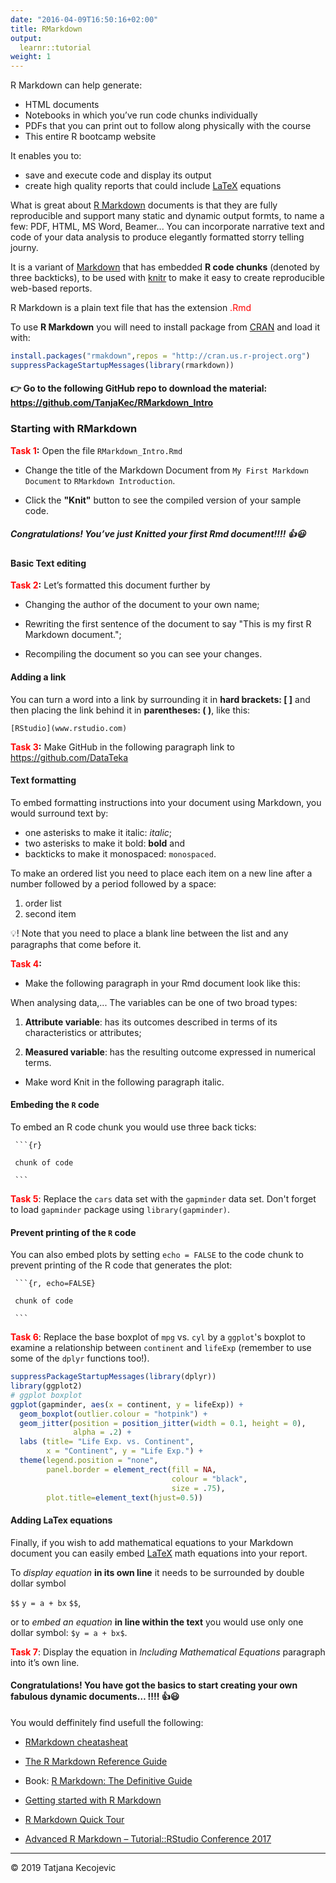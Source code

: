 ```yaml
---
date: "2016-04-09T16:50:16+02:00"
title: RMarkdown
output: 
  learnr::tutorial
weight: 1
---
```


R Markdown can help generate:

- HTML documents
- Notebooks in which you’ve run code chunks individually
- PDFs that you can print out to follow along physically with the course
- This entire R bootcamp website

It enables you to:

- save and execute code and display its output
- create high quality reports that could include [LaTeX](https://www.latex-project.org/) equations

What is great about [R Markdown](https://rmarkdown.rstudio.com/) documents is that they are fully reproducible and support many static and dynamic output formts, to name a few: PDF, HTML, MS Word, Beamer...  You can incorporate narrative text and code of your data analysis to produce elegantly formatted storry telling journy.

It is a variant of [Markdown](https://daringfireball.net/projects/markdown/) that has embedded **R code chunks** (denoted by three backticks), to be used with [knitr](https://yihui.name/knitr/) to make it easy to create reproducible web-based reports. 

R Markdown is a plain text file that has the extension <span style="color:red">.Rmd</span>

To use **R Markdown** you will need to install package from [CRAN](https://cran.r-project.org/) and load it with:


```r
install.packages("rmakdown",repos = "http://cran.us.r-project.org")
suppressPackageStartupMessages(library(rmarkdown))
```

#### 👉 Go to the following GitHub repo to download the material: <https://github.com/TanjaKec/RMarkdown_Intro>

### Starting with RMarkdown

**<span style="color:red">Task 1</span>:**
Open the file `RMarkdown_Intro.Rmd`

- Change the title of the Markdown Document from `My First Markdown Document` to `RMarkdown Introduction`.

-  Click the **"Knit"** button to see the compiled version of your sample code.


##### Congratulations! You’ve just Knitted your first Rmd document!!!! 👍😃

#### Basic Text editing

**<span style="color:red">Task 2</span>:**
Let’s formatted this document further by

- Changing the author of the document to your own name;

- Rewriting the first sentence of the document to say "This is my first R Markdown document.";

- Recompiling the document so you can see your changes.

#### Adding a link

You can turn a word into a link by surrounding it in **hard brackets: [ ]** and then placing the link behind it in **parentheses: ( )**, like this:

`[RStudio](www.rstudio.com)`

**<span style="color:red">Task 3</span>:**
Make GitHub in the following paragraph link to https://github.com/DataTeka

#### Text formatting 

To embed formatting instructions into your document using Markdown, you
would surround text by:
- one asterisks to make it italic: *italic*;
- two asterisks to make it bold: **bold** and
- backticks to make it monospaced: `monospaced`.

To make an ordered list you need to place each item on a new line after a
number followed by a period followed by a space:
1. order list
2. second item

💡! Note that you need to place a blank line between the list and any paragraphs
that come before it.

**<span style="color:red">Task 4</span>:**

- Make the following paragraph in your Rmd document look like this:

When analysing data,... The variables can be one of two broad types:

1) **Attribute variable**: has its outcomes described in terms of its characteristics or
attributes;

2) **Measured variable**: has the resulting outcome expressed in numerical terms.

- Make word Knit in the following paragraph italic.


#### Embeding the `R` code 
To embed an R code chunk you would use three back ticks:

<p><code  class="r"> ```{r} </code>

` chunk of code`

<p><code  class="r"> ``` </code>

**<span style="color:red">Task 5</span>**: Replace the `cars` data set with the `gapminder` data set. Don't forget to load `gapminder` package using `library(gapminder)`.


#### Prevent printing of the `R` code

You can also embed plots by setting `echo = FALSE` to the code chunk to
prevent printing of the R code that generates the plot:

<p><code  class="r"> ```{r, echo=FALSE} </code>

` chunk of code`

<p><code  class="r"> ``` </code>

**<span style="color:red">Task 6</span>**: Replace the base boxplot of `mpg` vs. `cyl` by a `ggplot`'s boxplot to examine a relationship between `continent` and `lifeExp` (remember to use some of the `dplyr` functions too!).



```r
suppressPackageStartupMessages(library(dplyr))
library(ggplot2)
# ggplot boxplot
ggplot(gapminder, aes(x = continent, y = lifeExp)) +
  geom_boxplot(outlier.colour = "hotpink") +
  geom_jitter(position = position_jitter(width = 0.1, height = 0), 
              alpha = .2) +
  labs (title= "Life Exp. vs. Continent", 
        x = "Continent", y = "Life Exp.") +
  theme(legend.position = "none", 
        panel.border = element_rect(fill = NA, 
                                    colour = "black",
                                    size = .75),
        plot.title=element_text(hjust=0.5))    
```

#### Adding **LaTex** equations

Finally, if you wish to add mathematical equations to your Markdown document you can easily embed [LaTeX]( LaTeX ) math equations into your report.

To *display equation* **in its own line** it needs to be surrounded by double dollar symbol

`$$` `y = a + bx` `$$`, 

or to *embed an equation* **in line within the text** you would use only one dollar symbol: `$y = a + bx$`.

**<span style="color:red">Task 7</span>**: Display the equation in *Including Mathematical Equations* paragraph into it’s own line.


#### Congratulations! You have got the basics to start creating your own fabulous dynamic documents… !!!! 👍😃




You would deffinitely find usefull the following:

- [RMarkdown cheatasheat](https://www.rstudio.com/wp-content/uploads/2016/03/rmarkdown-cheatsheet-2.0.pdf)

- [The R Markdown Reference Guide](https://www.rstudio.com/wp-content/uploads/2015/03/rmarkdown-reference.pdf)

- Book: [R Markdown: The Definitive Guide](https://bookdown.org/yihui/rmarkdown/)

- [Getting started with R Markdown](https://www.rstudio.com/resources/webinars/getting-started-with-r-markdown/)

- [R Markdown Quick Tour](https://rmarkdown.rstudio.com/authoring_quick_tour.html)

- [Advanced R Markdown – Tutorial::RStudio Conference 2017](https://www.rstudio.com/resources/videos/advanced-r-markdown-tutorial/)








-----------------------------
© 2019 Tatjana Kecojevic
